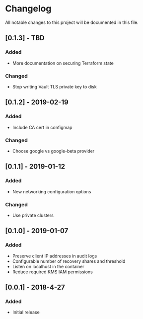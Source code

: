 # Changelog

All notable changes to this project will be documented in this file.

## [0.1.3] - TBD
### Added
- More documentation on securing Terraform state

### Changed
- Stop writing Vault TLS private key to disk

## [0.1.2] - 2019-02-19
### Added
- Include CA cert in configmap

### Changed
- Choose google vs google-beta provider

## [0.1.1] - 2019-01-12

### Added
- New networking configuration options

### Changed
- Use private clusters


## [0.1.0] - 2019-01-07

### Added
- Preserve client IP addresses in audit logs
- Configurable number of recovery shares and threshold
- Listen on localhost in the container
- Reduce required KMS IAM permissions


## [0.0.1] - 2018-4-27

### Added
- Initial release
